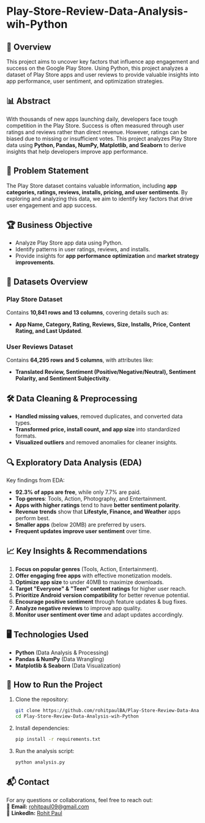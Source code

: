 # Play-Store-Review-Data-Analysis-wih-Python

## 📌 Overview  
This project aims to uncover key factors that influence app engagement and success on the Google Play Store. Using Python, this project analyzes a dataset of Play Store apps and user reviews to provide valuable insights into app performance, user sentiment, and optimization strategies.  

## 📊 Abstract  
With thousands of new apps launching daily, developers face tough competition in the Play Store. Success is often measured through user ratings and reviews rather than direct revenue. However, ratings can be biased due to missing or insufficient votes. This project analyzes Play Store data using **Python, Pandas, NumPy, Matplotlib, and Seaborn** to derive insights that help developers improve app performance.  

## 🎯 Problem Statement  
The Play Store dataset contains valuable information, including **app categories, ratings, reviews, installs, pricing, and user sentiments**. By exploring and analyzing this data, we aim to identify key factors that drive user engagement and app success.  

## 🏆 Business Objective  
- Analyze Play Store app data using Python.  
- Identify patterns in user ratings, reviews, and installs.  
- Provide insights for **app performance optimization** and **market strategy improvements**.  

## 📂 Datasets Overview  
### Play Store Dataset  
Contains **10,841 rows and 13 columns**, covering details such as:  
- **App Name, Category, Rating, Reviews, Size, Installs, Price, Content Rating, and Last Updated**.  

### User Reviews Dataset  
Contains **64,295 rows and 5 columns**, with attributes like:  
- **Translated Review, Sentiment (Positive/Negative/Neutral), Sentiment Polarity, and Sentiment Subjectivity**.  

## 🛠️ Data Cleaning & Preprocessing  
- **Handled missing values**, removed duplicates, and converted data types.  
- **Transformed price, install count, and app size** into standardized formats.  
- **Visualized outliers** and removed anomalies for cleaner insights.  

## 🔍 Exploratory Data Analysis (EDA)  
Key findings from EDA:  
- **92.3% of apps are free**, while only 7.7% are paid.  
- **Top genres**: Tools, Action, Photography, and Entertainment.  
- **Apps with higher ratings** tend to have **better sentiment polarity**.  
- **Revenue trends** show that **Lifestyle, Finance, and Weather** apps perform best.  
- **Smaller apps** (below 20MB) are preferred by users.  
- **Frequent updates improve user sentiment** over time.  

## 📈 Key Insights & Recommendations  
1. **Focus on popular genres** (Tools, Action, Entertainment).  
2. **Offer engaging free apps** with effective monetization models.  
3. **Optimize app size** to under 40MB to maximize downloads.  
4. **Target "Everyone" & "Teen" content ratings** for higher user reach.  
5. **Prioritize Android version compatibility** for better revenue potential.  
6. **Encourage positive sentiment** through feature updates & bug fixes.  
7. **Analyze negative reviews** to improve app quality.  
8. **Monitor user sentiment over time** and adapt updates accordingly.  

## 🖥️ Technologies Used  
- **Python** (Data Analysis & Processing)  
- **Pandas & NumPy** (Data Wrangling)  
- **Matplotlib & Seaborn** (Data Visualization)  

## 🚀 How to Run the Project  
1. Clone the repository:  
   ```bash
   git clone https://github.com/rohitpaulBA/Play-Store-Review-Data-Analysis-wih-Python
   cd Play-Store-Review-Data-Analysis-wih-Python
   ```  
2. Install dependencies:  
   ```bash
   pip install -r requirements.txt
   ```  
3. Run the analysis script:  
   ```bash
   python analysis.py
   ```  

## 📬 Contact  
For any questions or collaborations, feel free to reach out:  
📧 **Email:** rohitpaul09@gmail.com  
🔗 **LinkedIn:** [Rohit Paul](https://www.linkedin.com/in/rohit-paul-business-analyst)  

